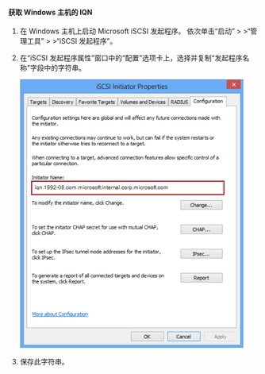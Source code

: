 <!--author=SharS last changed: 9/17/15-->

#### <a name="to-get-the-iqn-of-a-windows-host"></a>获取 Windows 主机的 IQN
1. 在 Windows 主机上启动 Microsoft iSCSI 发起程序。 依次单击“启动” > >“管理工具” > >“iSCSI 发起程序”。
2. 在“iSCSI 发起程序属性”窗口中的“配置”选项卡上，选择并复制“发起程序名称”字段中的字符串。
   
    ![iSCSI 发起程序属性](./media/storsimple-get-iqn/HCS_iSCSIInitiatorPropertiesFigureIQN-include.png)
3. 保存此字符串。

